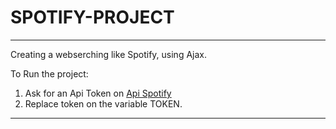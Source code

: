 # SPOTIFY-PROJECT
-----

Creating a webserching like Spotify, using Ajax.


To Run the project:

1. Ask for an Api Token on [Api Spotify](https://developer.spotify.com/web-api/)
2. Replace token on the variable TOKEN.

----



